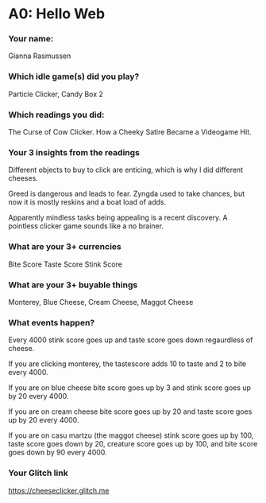 # A0: Hello Web
### Your name:

 Gianna Rasmussen
 
### Which idle game(s) did you play?

Particle Clicker, Candy Box 2

### Which readings you did:

The Curse of Cow Clicker. How a Cheeky Satire Became a Videogame Hit.


### Your 3 insights from the readings 

Different objects to buy to click are enticing, which is why I did different cheeses.

Greed is dangerous and leads to fear. Zyngda used to take chances, but now it is mostly reskins and a boat load of adds.
 
Apparently mindless tasks being appealing is a recent discovery. A pointless clicker game sounds like a no brainer. 
 
### What are your 3+ currencies
 Bite Score
 Taste Score
 Stink Score
 
 
### What are your 3+ buyable things
 
 Monterey, Blue Cheese, Cream Cheese, Maggot Cheese

### What events happen?
 
 Every 4000 stink score goes up and taste score goes down regaurdless of cheese.

 If you are clicking monterey, the tastescore adds 10 to taste and 2 to bite every 4000.

 If you are on blue cheese bite score goes up by 3 and stink score goes up by 20 every 4000.

 If you are on cream cheese bite score goes up by 20 and taste score goes up by 20 every 4000.

 If you are on casu martzu (the maggot cheese) stink score goes up by 100, taste score goes down by 20, creature score goes up by 100, and bite score goes down by 90 every 4000.

### Your Glitch link
https://cheeseclicker.glitch.me